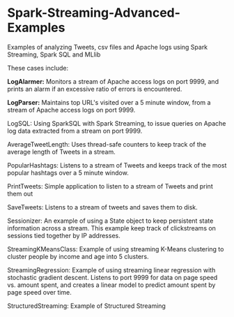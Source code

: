 # Spark-Streaming-Advanced-Examples
Examples of analyzing Tweets, csv files and Apache logs using Spark Streaming, Spark SQL and MLlib

These cases include:

**LogAlarmer:** Monitors a stream of Apache access logs on port 9999, and prints an alarm if an excessive ratio of errors is encountered.

**LogParser:** Maintains top URL's visited over a 5 minute window, from a stream of Apache access logs on port 9999.

LogSQL: Using SparkSQL with Spark Streaming, to issue queries on Apache log data extracted from a stream on port 9999.

AverageTweetLength: Uses thread-safe counters to keep track of the average length of Tweets in a stream.  

PopularHashtags: Listens to a stream of Tweets and keeps track of the most popular hashtags over a 5 minute window.  

PrintTweets: Simple application to listen to a stream of Tweets and print them out  

SaveTweets: Listens to a stream of tweets and saves them to disk.  

Sessionizer: An example of using a State object to keep persistent state information across a stream. This example keep track of clickstreams on sessions tied together by IP addresses.  

StreamingKMeansClass: Example of using streaming K-Means clustering to cluster people by income and age into 5 clusters.  

StreamingRegression: Example of using streaming linear regression with stochastic gradient descent. Listens to port 9999 for data on page speed vs. amount spent, and creates a linear model to predict amount spent by page speed over time.  

StructuredStreaming: Example of Structured Streaming  
